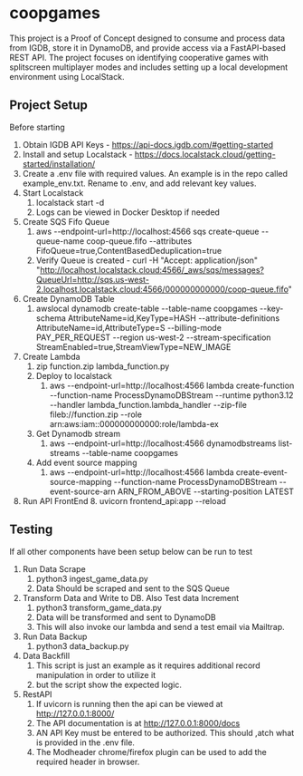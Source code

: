 # coopgames
This project is a Proof of Concept designed 
to consume and process data from IGDB, store it in 
DynamoDB, and provide access via a FastAPI-based REST API. 
The project focuses on identifying cooperative games with splitscreen 
multiplayer modes and includes setting up a local development 
environment using LocalStack.

## Project Setup
Before starting 
1. Obtain IGDB API Keys - https://api-docs.igdb.com/#getting-started
2. Install and setup Localstack - https://docs.localstack.cloud/getting-started/installation/
3. Create a .env file with required values. An example is in the repo called example_env.txt. Rename to .env, and add relevant key values.
4. Start Localstack 
   1. localstack start -d
   2. Logs can be viewed in Docker Desktop if needed
4. Create SQS Fifo Queue 
   1. aws --endpoint-url=http://localhost:4566 sqs create-queue --queue-name coop-queue.fifo --attributes FifoQueue=true,ContentBasedDeduplication=true
   2. Verify Queue is created - curl -H "Accept: application/json" \
    "http://localhost.localstack.cloud:4566/_aws/sqs/messages?QueueUrl=http://sqs.us-west-2.localhost.localstack.cloud:4566/000000000000/coop-queue.fifo"
5. Create DynamoDB Table
   1. awslocal dynamodb create-table --table-name coopgames --key-schema AttributeName=id,KeyType=HASH --attribute-definitions AttributeName=id,AttributeType=S --billing-mode PAY_PER_REQUEST --region us-west-2 --stream-specification StreamEnabled=true,StreamViewType=NEW_IMAGE
6. Create Lambda
   1. zip function.zip lambda_function.py
   2. Deploy to localstack 
      1. aws --endpoint-url=http://localhost:4566 lambda create-function --function-name ProcessDynamoDBStream --runtime python3.12 --handler lambda_function.lambda_handler --zip-file fileb://function.zip --role arn:aws:iam::000000000000:role/lambda-ex 
   2. Get Dynamodb stream 
      1. aws --endpoint-url=http://localhost:4566 dynamodbstreams list-streams --table-name coopgames
   3. Add event source mapping 
      1. aws --endpoint-url=http://localhost:4566 lambda create-event-source-mapping --function-name ProcessDynamoDBStream --event-source-arn ARN_FROM_ABOVE --starting-position LATEST
7. Run API FrontEnd
   8. uvicorn frontend_api:app --reload

## Testing
If all other components have been setup below can be run to test 
1. Run Data Scrape
   1. python3 ingest_game_data.py
   2. Data Should be scraped and sent to the SQS Queue
2. Transform Data and Write to DB. Also Test data Increment
   1. python3 transform_game_data.py
   2. Data will be transformed and sent to DynamoDB
   3. This will also invoke our lambda and send a test email via Mailtrap.
3. Run Data Backup
   1. python3 data_backup.py
4. Data Backfill
   1. This script is just an example as it requires additional record manipulation in order to utilize it
   2. but the script show the expected logic.
5. RestAPI
   1. If uvicorn is running then the api can be viewed at http://127.0.0.1:8000/
   2. The API documentation is at http://127.0.0.1:8000/docs
   3. AN API Key must be entered to be authorized. This should ,atch what is provided in the .env file.
   4. The Modheader chrome/firefox plugin can be used to add the required header in browser.

    